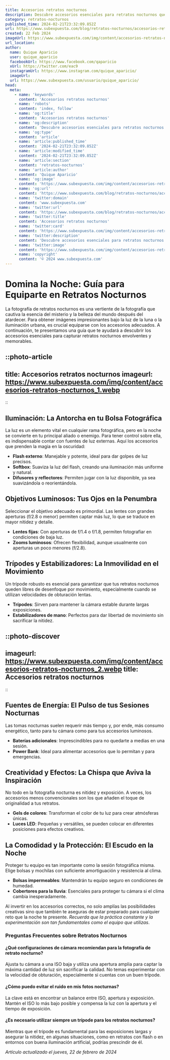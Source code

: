 ```yaml
---
title: Accesorios retratos nocturnos
description: Descubre accesorios esenciales para retratos nocturnos que capturan la belleza del anochecer. Calidad y magia en cada disparo.
category: retratos-nocturnos
published_time: 2024-02-21T23:32:09.852Z
url: https://www.subexpuesta.com/blog/retratos-nocturnos/accesorios-retratos-nocturnos
created: 22 Feb 2024
imageUrl: https://www.subexpuesta.com/img/content/accesorios-retratos-nocturnos_1.webp
url_location:
author:
  name: Quique Aparicio
  user: quique_aparicio
  facebookUrl: https://www.facebook.com/qaparicio
  xUrl: https://twitter.com/eac9
  instagramUrl: https://www.instagram.com/quique_aparicio/
  imageUrl: 
  url: https://www.subexpuesta.com/usuario/quique_aparicio/
head:
  meta:
    - name: 'keywords'
      content: 'Accesorios retratos nocturnos'
    - name: 'robots'
      content: 'index, follow'
    - name: 'og:title'
      content: 'Accesorios retratos nocturnos'
    - name: 'og:description'
      content: 'Descubre accesorios esenciales para retratos nocturnos que capturan la belleza del anochecer. Calidad y magia en cada disparo.'
    - name: 'og:type'
      content: 'article'
    - name: 'article:published_time'
      content: '2024-02-21T23:32:09.852Z'
    - name: 'article:modified_time'
      content: '2024-02-21T23:32:09.852Z'
    - name: 'article:section'
      content: 'retratos-nocturnos'
    - name: 'article:author'
      content: 'Quique Aparicio'
    - name: 'og:image'
      content: 'https://www.subexpuesta.com/img/content/accesorios-retratos-nocturnos_1.webp'
    - name: 'og:url'
      content: 'https://www.subexpuesta.com/blog/retratos-nocturnos/accesorios-retratos-nocturnos'
    - name: 'twitter:domain'
      content: 'www.subexpuesta.com'
    - name: 'twitter:url'
      content: 'https://www.subexpuesta.com/blog/retratos-nocturnos/accesorios-retratos-nocturnos'
    - name: 'twitter:title'
      content: 'Accesorios retratos nocturnos'
    - name: 'twitter:card'
      content: 'https://www.subexpuesta.com/img/content/accesorios-retratos-nocturnos_1.webp'
    - name: 'twitter:description'
      content: 'Descubre accesorios esenciales para retratos nocturnos que capturan la belleza del anochecer. Calidad y magia en cada disparo.'
    - name: 'twitter:image'
      content: 'https://www.subexpuesta.com/img/content/accesorios-retratos-nocturnos_1.webp'
    - name: 'copyright'
      content: '© 2024 www.subexpuesta.com'
---
```

# Domina la Noche: Guía para Equiparte en Retratos Nocturnos

La fotografía de retratos nocturnos es una vertiente de la fotografía que cautiva la esencia del misterio y la belleza del mundo después del atardecer. Para obtener imágenes impresionantes bajo la luz de la luna o la iluminación urbana, es crucial equiparse con los accesorios adecuados. A continuación, te presentamos una guía que te ayudará a descubrir los accesorios esenciales para capturar retratos nocturnos envolventes y memorables.


::photo-article
---
title: Accesorios retratos nocturnos
imageurl: https://www.subexpuesta.com/img/content/accesorios-retratos-nocturnos_1.webp
---
::


## Iluminación: La Antorcha en tu Bolsa Fotográfica

La luz es un elemento vital en cualquier rama fotográfica, pero en la noche se convierte en tu principal aliado o enemigo. Para tener control sobre ella, es indispensable contar con fuentes de luz externas. Aquí los accesorios que prenden la magia en la oscuridad:

- **Flash externo**: Manejable y potente, ideal para dar golpes de luz precisos.
- **Softbox**: Suaviza la luz del flash, creando una iluminación más uniforme y natural.
- **Difusores y reflectores**: Permiten jugar con la luz disponible, ya sea suavizándola o reorientándola.

## Objetivos Luminosos: Tus Ojos en la Penumbra

Seleccionar el objetivo adecuado es primordial. Las lentes con grandes aperturas (f/2.8 o menor) permiten captar más luz, lo que se traduce en mayor nitidez y detalle.

- **Lentes fijas**: Con aperturas de f/1.4 o f/1.8, permiten fotografiar en condiciones de baja luz.
- **Zooms luminosos**: Ofrecen flexibilidad, aunque usualmente con aperturas un poco menores (f/2.8).

## Trípodes y Estabilizadores: La Inmovilidad en el Movimiento

Un trípode robusto es esencial para garantizar que tus retratos nocturnos queden libres de desenfoque por movimiento, especialmente cuando se utilizan velocidades de obturación lentas.

- **Trípodes**: Sirven para mantener la cámara estable durante largas exposiciones.
- **Estabilizadores de mano**: Perfectos para dar libertad de movimiento sin sacrificar la nitidez.


::photo-discover
---
imageurl: https://www.subexpuesta.com/img/content/accesorios-retratos-nocturnos_2.webp
title: Accesorios retratos nocturnos
---
::


## Fuentes de Energía: El Pulso de tus Sesiones Nocturnas

Las tomas nocturnas suelen requerir más tiempo y, por ende, más consumo energético, tanto para tu cámara como para tus accesorios luminosos.

- **Baterías adicionales**: Imprescindibles para no quedarte a medias en una sesión.
- **Power Bank**: Ideal para alimentar accesorios que lo permitan y para emergencias.

## Creatividad y Efectos: La Chispa que Aviva la Inspiración

No todo en la fotografía nocturna es nitidez y exposición. A veces, los accesorios menos convencionales son los que añaden el toque de originalidad a tus retratos.

- **Gels de colores**: Transforman el color de tu luz para crear atmósferas únicas.
- **Luces LED**: Pequeñas y versátiles, se pueden colocar en diferentes posiciones para efectos creativos.

## La Comodidad y la Protección: El Escudo en la Noche

Proteger tu equipo es tan importante como la sesión fotográfica misma. Elige bolsas y mochilas con suficiente amortiguación y resistencia al clima.

- **Bolsas impermeables**: Mantendrán tu equipo seguro en condiciones de humedad.
- **Cobertores para la lluvia**: Esenciales para proteger tu cámara si el clima cambia inesperadamente.

Al invertir en los accesorios correctos, no solo amplías las posibilidades creativas sino que también te aseguras de estar preparado para cualquier reto que la noche te presente. *Recuerda que la práctica constante y la experimentación son tan fundamentales como el equipo que utilizas*.

### Preguntas Frecuentes sobre Retratos Nocturnos

#### ¿Qué configuraciones de cámara recomiendan para la fotografía de retrato nocturno?
Ajusta tu cámara a una ISO baja y utiliza una apertura amplia para captar la máxima cantidad de luz sin sacrificar la calidad. No temas experimentar con la velocidad de obturación, especialmente si cuentas con un buen trípode.

#### ¿Cómo puedo evitar el ruido en mis fotos nocturnas?
La clave está en encontrar un balance entre ISO, apertura y exposición. Mantén el ISO lo más bajo posible y compensa la luz con la apertura y el tiempo de exposición.

#### ¿Es necesario utilizar siempre un trípode para los retratos nocturnos?
Mientras que el trípode es fundamental para las exposiciones largas y asegurar la nitidez, en algunas situaciones, como en retratos con flash o en entornos con buena iluminación artificial, podrías prescindir de él.

_Artículo actualizado el jueves, 22 de febrero de 2024_